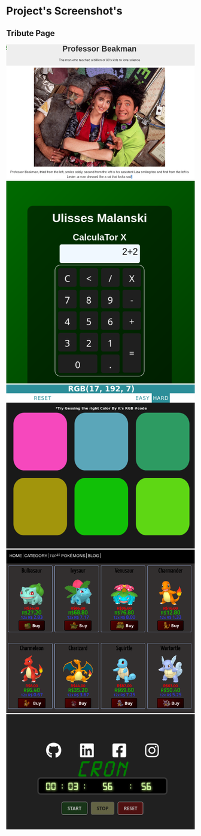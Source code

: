 # Project's Screenshot's  
  
## Tribute Page    
  
<img src="tribute-page.png">
          
<img src="calculator.png">
  
<img src="color-guessing.png">
  
<img src="pokestore1.png">

<img src="CronReactJS.png">



